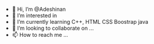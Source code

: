 - 👋 Hi, I’m @Adeshinan
- 👀 I’m interested in 
- 🌱 I’m currently learning C++, HTML CSS Boostrap java
- 💞️ I’m looking to collaborate on ...
- 📫 How to reach me ...

<!---
Adeshinan/Adeshinan is a ✨ special ✨ repository because its `README.md` (this file) appears on your GitHub profile.
You can click the Preview link to take a look at your changes.
--->
